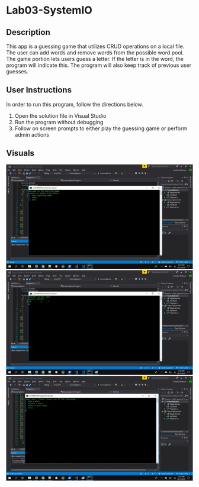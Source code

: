 # Lab03-SystemIO
## Description
This app is a guessing game that utilizes CRUD operations on a local file.  The user can add words and remove words from the possible word pool. The game portion lets users guess a letter.  If the letter is in the word, the program will indicate this. The program will also keep track of previous user guesses.

## User Instructions
In order to run this program, follow the directions below.
1. Open the solution file in Visual Studio
2. Run the program without debugging
3. Follow on screen prompts to either play the guessing game or perform admin actions

## Visuals
![MainMenu](MainMenu.jpg)
![GameInProgress](GameInProgress.jpg)
![AdminMenu](AdminMenu.jpg)